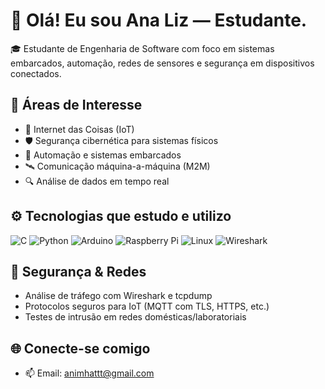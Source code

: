 # 👋 Olá! Eu sou Ana Liz — Estudante.
🎓 Estudante de Engenharia de Software com foco em sistemas embarcados, automação, redes de sensores e segurança em dispositivos conectados.

## 🧠 Áreas de Interesse
- 🔗 Internet das Coisas (IoT)
- 🛡️ Segurança cibernética para sistemas físicos
- 🤖 Automação e sistemas embarcados
- 🛰️ Comunicação máquina-a-máquina (M2M)
- 🔍 Análise de dados em tempo real

## ⚙️ Tecnologias que estudo e utilizo
![C](https://img.shields.io/badge/-C-00599C?style=flat&logo=c&logoColor=white)
![Python](https://img.shields.io/badge/-Python-3776AB?style=flat&logo=python&logoColor=white)
![Arduino](https://img.shields.io/badge/-Arduino-00979D?style=flat&logo=arduino&logoColor=white)
![Raspberry Pi](https://img.shields.io/badge/-Raspberry%20Pi-C51A4A?style=flat&logo=raspberry-pi&logoColor=white)
![Linux](https://img.shields.io/badge/-Linux-FCC624?style=flat&logo=linux&logoColor=black)
![Wireshark](https://img.shields.io/badge/-Wireshark-1679A7?style=flat&logo=wireshark&logoColor=white)

## 🔐 Segurança & Redes
- Análise de tráfego com Wireshark e tcpdump  
- Protocolos seguros para IoT (MQTT com TLS, HTTPS, etc.)  
- Testes de intrusão em redes domésticas/laboratoriais


## 🌐 Conecte-se comigo
- 📫 Email: animhattt@gmail.com


